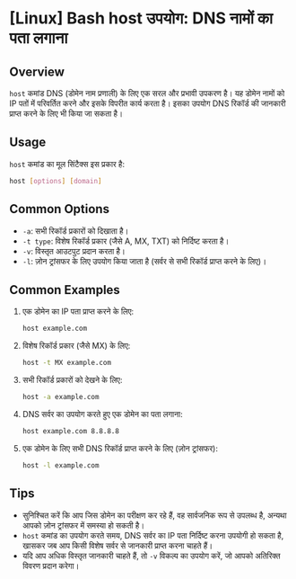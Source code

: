 # [Linux] Bash host उपयोग: DNS नामों का पता लगाना

## Overview
`host` कमांड DNS (डोमेन नाम प्रणाली) के लिए एक सरल और प्रभावी उपकरण है। यह डोमेन नामों को IP पतों में परिवर्तित करने और इसके विपरीत कार्य करता है। इसका उपयोग DNS रिकॉर्ड की जानकारी प्राप्त करने के लिए भी किया जा सकता है।

## Usage
`host` कमांड का मूल सिंटैक्स इस प्रकार है:

```bash
host [options] [domain]
```

## Common Options
- `-a`: सभी रिकॉर्ड प्रकारों को दिखाता है।
- `-t type`: विशेष रिकॉर्ड प्रकार (जैसे A, MX, TXT) को निर्दिष्ट करता है।
- `-v`: विस्तृत आउटपुट प्रदान करता है।
- `-l`: ज़ोन ट्रांसफर के लिए उपयोग किया जाता है (सर्वर से सभी रिकॉर्ड प्राप्त करने के लिए)।

## Common Examples
1. एक डोमेन का IP पता प्राप्त करने के लिए:
   ```bash
   host example.com
   ```

2. विशेष रिकॉर्ड प्रकार (जैसे MX) के लिए:
   ```bash
   host -t MX example.com
   ```

3. सभी रिकॉर्ड प्रकारों को देखने के लिए:
   ```bash
   host -a example.com
   ```

4. DNS सर्वर का उपयोग करते हुए एक डोमेन का पता लगाना:
   ```bash
   host example.com 8.8.8.8
   ```

5. एक डोमेन के लिए सभी DNS रिकॉर्ड प्राप्त करने के लिए (ज़ोन ट्रांसफर):
   ```bash
   host -l example.com
   ```

## Tips
- सुनिश्चित करें कि आप जिस डोमेन का परीक्षण कर रहे हैं, वह सार्वजनिक रूप से उपलब्ध है, अन्यथा आपको ज़ोन ट्रांसफर में समस्या हो सकती है।
- `host` कमांड का उपयोग करते समय, DNS सर्वर का IP पता निर्दिष्ट करना उपयोगी हो सकता है, खासकर जब आप किसी विशेष सर्वर से जानकारी प्राप्त करना चाहते हैं।
- यदि आप अधिक विस्तृत जानकारी चाहते हैं, तो `-v` विकल्प का उपयोग करें, जो आपको अतिरिक्त विवरण प्रदान करेगा।